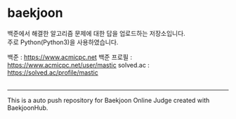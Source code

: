 # baekjoon
백준에서 해결한 알고리즘 문제에 대한 답을 업로드하는 저장소입니다.
<br>주로 Python(Python3)을 사용하였습니다.

백준 : https://www.acmicpc.net
백준 프로필 : https://www.acmicpc.net/user/mastic
solved.ac : https://solved.ac/profile/mastic
<br><br>

***
This is a auto push repository for Baekjoon Online Judge created with BaekjoonHub.
